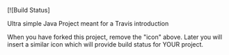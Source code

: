 [![Build Status]

Ultra simple Java Project meant for a Travis introduction

When you have forked this project, remove the "icon" above. Later you will insert a similar icon which will provide build status for YOUR project.
